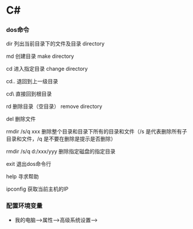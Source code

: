 # C#

### dos命令

dir 列出当前目录下的文件及目录 directory

md  创建目录  make directory

cd  进入指定目录 change directory

cd.. 退回到上一级目录

cd\ 直接回到根目录

rd  删除目录（空目录） remove directory

del 删除文件

rmdir /s/q xxx  删除整个目录和目录下所有的目录和文件（/s 是代表删除所有子目录和文件，/q 是不要在删除是提示是否删除）

rmdir /s/q d:/xxx/yyy 删除指定磁盘的指定目录

exit 退出dos命令行

help 寻求帮助

ipconfig 获取当前主机的IP

### 配置环境变量

* 我的电脑——>属性——>高级系统设置——>
